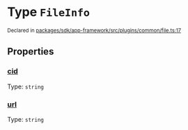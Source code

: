 # Type `FileInfo`
<sub>Declared in [packages/sdk/app-framework/src/plugins/common/file.ts:17](https://github.com/dxos/dxos/blob/bdc1200dc/packages/sdk/app-framework/src/plugins/common/file.ts#L17)</sub>




## Properties
### [cid](https://github.com/dxos/dxos/blob/bdc1200dc/packages/sdk/app-framework/src/plugins/common/file.ts#L19)
Type: <code>string</code>




### [url](https://github.com/dxos/dxos/blob/bdc1200dc/packages/sdk/app-framework/src/plugins/common/file.ts#L18)
Type: <code>string</code>





